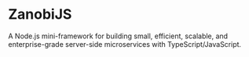 # ZanobiJS
A Node.js mini-framework for building small, efficient, scalable, and enterprise-grade server-side microservices with TypeScript/JavaScript.
